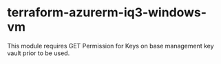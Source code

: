 # terraform-azurerm-iq3-windows-vm

This module requires GET Permission for Keys on base management key vault prior to be used.